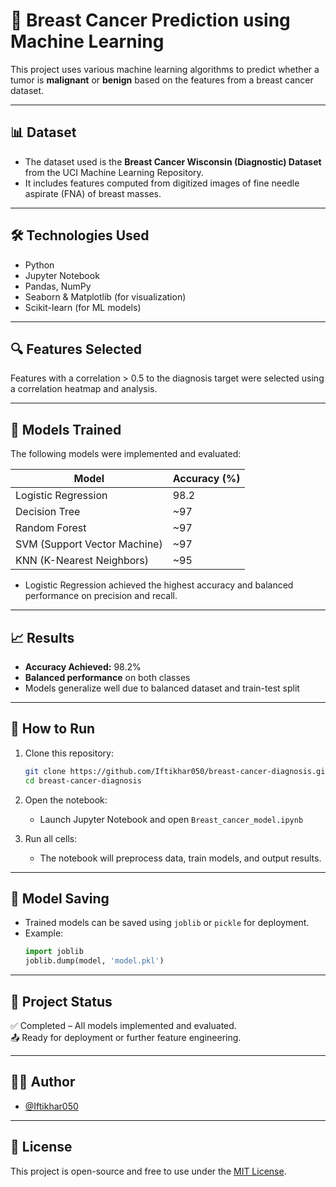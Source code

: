 
# 🧠 Breast Cancer Prediction using Machine Learning

This project uses various machine learning algorithms to predict whether a tumor is **malignant** or **benign** based on the features from a breast cancer dataset.

---

## 📊 Dataset

- The dataset used is the **Breast Cancer Wisconsin (Diagnostic) Dataset** from the UCI Machine Learning Repository.
- It includes features computed from digitized images of fine needle aspirate (FNA) of breast masses.

---

## 🛠️ Technologies Used

- Python
- Jupyter Notebook
- Pandas, NumPy
- Seaborn & Matplotlib (for visualization)
- Scikit-learn (for ML models)

---

## 🔍 Features Selected

Features with a correlation > 0.5 to the diagnosis target were selected using a correlation heatmap and analysis.

---

## 🤖 Models Trained

The following models were implemented and evaluated:

| Model              | Accuracy (%) |
|-------------------|--------------|
| Logistic Regression | 98.2        |
| Decision Tree       | ~97         |
| Random Forest       | ~97         |
| SVM (Support Vector Machine) | ~97 |
| KNN (K-Nearest Neighbors)    | ~95 |

- Logistic Regression achieved the highest accuracy and balanced performance on precision and recall.

---

## 📈 Results

- **Accuracy Achieved:** 98.2%
- **Balanced performance** on both classes
- Models generalize well due to balanced dataset and train-test split

---

## 🧪 How to Run

1. Clone this repository:
   ```bash
   git clone https://github.com/Iftikhar050/breast-cancer-diagnosis.git
   cd breast-cancer-diagnosis
   ```

2. Open the notebook:
   - Launch Jupyter Notebook and open `Breast_cancer_model.ipynb`

3. Run all cells:
   - The notebook will preprocess data, train models, and output results.

---

## 💾 Model Saving

- Trained models can be saved using `joblib` or `pickle` for deployment.
- Example:
  ```python
  import joblib
  joblib.dump(model, 'model.pkl')
  ```

---

## 📌 Project Status

✅ Completed – All models implemented and evaluated.  
📤 Ready for deployment or further feature engineering.

---

## 🙋‍♂️ Author

- [@Iftikhar050](https://github.com/Iftikhar050)

---

## 📝 License

This project is open-source and free to use under the [MIT License](LICENSE).
